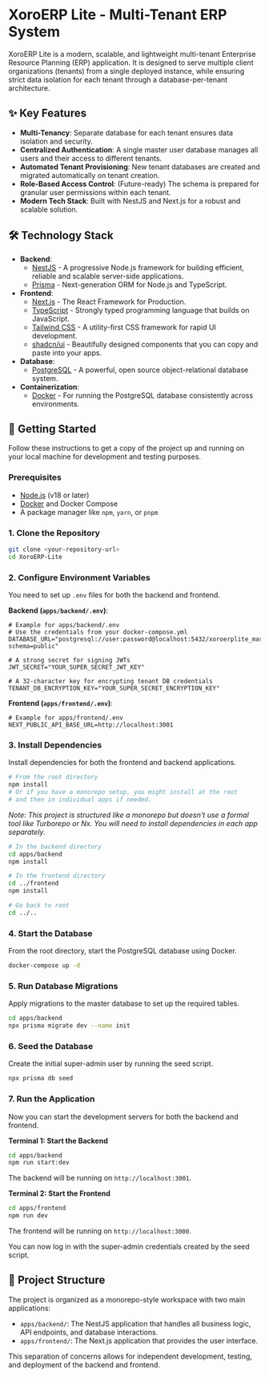 # XoroERP Lite - Multi-Tenant ERP System

XoroERP Lite is a modern, scalable, and lightweight multi-tenant Enterprise Resource Planning (ERP) application. It is designed to serve multiple client organizations (tenants) from a single deployed instance, while ensuring strict data isolation for each tenant through a database-per-tenant architecture.

## ✨ Key Features

- **Multi-Tenancy**: Separate database for each tenant ensures data isolation and security.
- **Centralized Authentication**: A single master user database manages all users and their access to different tenants.
- **Automated Tenant Provisioning**: New tenant databases are created and migrated automatically on tenant creation.
- **Role-Based Access Control**: (Future-ready) The schema is prepared for granular user permissions within each tenant.
- **Modern Tech Stack**: Built with NestJS and Next.js for a robust and scalable solution.

## 🛠️ Technology Stack

- **Backend**:
  - [NestJS](https://nestjs.com/) - A progressive Node.js framework for building efficient, reliable and scalable server-side applications.
  - [Prisma](https://www.prisma.io/) - Next-generation ORM for Node.js and TypeScript.
- **Frontend**:
  - [Next.js](https://nextjs.org/) - The React Framework for Production.
  - [TypeScript](https://www.typescriptlang.org/) - Strongly typed programming language that builds on JavaScript.
  - [Tailwind CSS](https://tailwindcss.com/) - A utility-first CSS framework for rapid UI development.
  - [shadcn/ui](https://ui.shadcn.com/) - Beautifully designed components that you can copy and paste into your apps.
- **Database**:
  - [PostgreSQL](https://www.postgresql.org/) - A powerful, open source object-relational database system.
- **Containerization**:
  - [Docker](https://www.docker.com/) - For running the PostgreSQL database consistently across environments.

## 🚀 Getting Started

Follow these instructions to get a copy of the project up and running on your local machine for development and testing purposes.

### Prerequisites

- [Node.js](https://nodejs.org/en/) (v18 or later)
- [Docker](https://www.docker.com/products/docker-desktop/) and Docker Compose
- A package manager like `npm`, `yarn`, or `pnpm`

### 1. Clone the Repository

```bash
git clone <your-repository-url>
cd XoroERP-Lite
```

### 2. Configure Environment Variables

You need to set up `.env` files for both the backend and frontend.

**Backend (`apps/backend/.env`)**:
```env
# Example for apps/backend/.env
# Use the credentials from your docker-compose.yml
DATABASE_URL="postgresql://user:password@localhost:5432/xoroerplite_master?schema=public"

# A strong secret for signing JWTs
JWT_SECRET="YOUR_SUPER_SECRET_JWT_KEY"

# A 32-character key for encrypting tenant DB credentials
TENANT_DB_ENCRYPTION_KEY="YOUR_SUPER_SECRET_ENCRYPTION_KEY"
```

**Frontend (`apps/frontend/.env`)**:
```env
# Example for apps/frontend/.env
NEXT_PUBLIC_API_BASE_URL=http://localhost:3001
```

### 3. Install Dependencies

Install dependencies for both the frontend and backend applications.

```bash
# From the root directory
npm install
# Or if you have a monorepo setup, you might install at the root
# and then in individual apps if needed.
```
*Note: This project is structured like a monorepo but doesn't use a formal tool like Turborepo or Nx. You will need to install dependencies in each app separately.*

```bash
# In the backend directory
cd apps/backend
npm install

# In the frontend directory
cd ../frontend
npm install

# Go back to root
cd ../..
```

### 4. Start the Database

From the root directory, start the PostgreSQL database using Docker.

```bash
docker-compose up -d
```

### 5. Run Database Migrations

Apply migrations to the master database to set up the required tables.

```bash
cd apps/backend
npx prisma migrate dev --name init
```

### 6. Seed the Database

Create the initial super-admin user by running the seed script.

```bash
npx prisma db seed
```

### 7. Run the Application

Now you can start the development servers for both the backend and frontend.

**Terminal 1: Start the Backend**
```bash
cd apps/backend
npm run start:dev
```
The backend will be running on `http://localhost:3001`.

**Terminal 2: Start the Frontend**
```bash
cd apps/frontend
npm run dev
```
The frontend will be running on `http://localhost:3000`.

You can now log in with the super-admin credentials created by the seed script.

## 📂 Project Structure

The project is organized as a monorepo-style workspace with two main applications:

- `apps/backend/`: The NestJS application that handles all business logic, API endpoints, and database interactions.
- `apps/frontend/`: The Next.js application that provides the user interface.

This separation of concerns allows for independent development, testing, and deployment of the backend and frontend.
